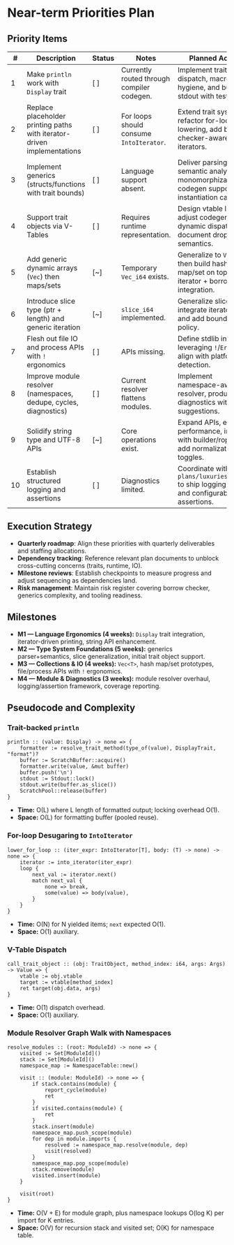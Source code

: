 # Near-term Priorities Plan

## Priority Items
| # | Description | Status | Notes | Planned Actions |
| --- | --- | --- | --- | --- |
| 1 | Make `println` work with `Display` trait | [ ] | Currently routed through compiler codegen. | Implement trait-based dispatch, macro hygiene, and buffered stdout with tests. |
| 2 | Replace placeholder printing paths with iterator-driven implementations | [ ] | For loops should consume `IntoIterator`. | Extend trait system, refactor for-loop lowering, add borrow-checker-aware iterators. |
| 3 | Implement generics (structs/functions with trait bounds) | [ ] | Language support absent. | Deliver parsing, semantic analysis, monomorphization, codegen support, and instantiation cache. |
| 4 | Support trait objects via V-Tables | [ ] | Requires runtime representation. | Design vtable layout, adjust codegen, add dynamic dispatch tests, document drop/clone semantics. |
| 5 | Add generic dynamic arrays (`Vec`) then maps/sets | [~] | Temporary `Vec_i64` exists. | Generalize to `Vec<T>`, then build hash map/set on top; ensure iterator + borrow integration. |
| 6 | Introduce slice type (ptr + length) and generic iteration | [~] | `slice_i64` implemented. | Generalize slices, integrate iterator traits, and add bounds-check policy. |
| 7 | Flesh out file IO and process APIs with `!` ergonomics | [ ] | APIs missing. | Define stdlib interfaces leveraging `!`/`Error`, align with platform detection. |
| 8 | Improve module resolver (namespaces, dedupe, cycles, diagnostics) | [ ] | Current resolver flattens modules. | Implement namespace-aware resolver, produce cycle diagnostics with fix suggestions. |
| 9 | Solidify string type and UTF-8 APIs | [~] | Core operations exist. | Expand APIs, ensure performance, integrate with builder/rope plans, add normalization toggles. |
| 10 | Establish structured logging and assertions | [ ] | Diagnostics limited. | Coordinate with `plans/luxuries/plan.md` to ship logging facade and configurable assertions. |

## Execution Strategy
- **Quarterly roadmap**: Align these priorities with quarterly deliverables and staffing allocations.
- **Dependency tracking**: Reference relevant plan documents to unblock cross-cutting concerns (traits, runtime, IO).
- **Milestone reviews**: Establish checkpoints to measure progress and adjust sequencing as dependencies land.
- **Risk management**: Maintain risk register covering borrow checker, generics complexity, and tooling readiness.

## Milestones
- **M1 — Language Ergonomics (4 weeks):** `Display` trait integration, iterator-driven printing, string API enhancement.
- **M2 — Type System Foundations (5 weeks):** generics parser+semantics, slice generalization, initial trait object support.
- **M3 — Collections & IO (4 weeks):** `Vec<T>`, hash map/set prototypes, file/process APIs with `!` ergonomics.
- **M4 — Module & Diagnostics (3 weeks):** module resolver overhaul, logging/assertion framework, coverage reporting.

## Pseudocode and Complexity

### Trait-backed `println`
```pn
println :: (value: Display) -> none => {
	formatter := resolve_trait_method(type_of(value), DisplayTrait, "format")?
	buffer := ScratchBuffer::acquire()
	formatter.write(value, &mut buffer)
	buffer.push('\n')
	stdout := Stdout::lock()
	stdout.write(buffer.as_slice())
	ScratchPool::release(buffer)
}
```
- **Time:** O(L) where L length of formatted output; locking overhead O(1).
- **Space:** O(L) for formatting buffer (pooled reuse).

### For-loop Desugaring to `IntoIterator`
```pn
lower_for_loop :: (iter_expr: IntoIterator[T], body: (T) -> none) -> none => {
	iterator := into_iterator(iter_expr)
	loop {
		next_val := iterator.next()
		match next_val {
			none => break,
			some(value) => body(value),
		}
	}
}
```
- **Time:** O(N) for N yielded items; `next` expected O(1).
- **Space:** O(1) auxiliary.

### V-Table Dispatch
```pn
call_trait_object :: (obj: TraitObject, method_index: i64, args: Args) -> Value => {
	vtable := obj.vtable
	target := vtable[method_index]
	ret target(obj.data, args)
}
```
- **Time:** O(1) dispatch overhead.
- **Space:** O(1) auxiliary.

### Module Resolver Graph Walk with Namespaces
```pn
resolve_modules :: (root: ModuleId) -> none => {
	visited := Set[ModuleId]()
	stack := Set[ModuleId]()
	namespace_map := NamespaceTable::new()

	visit :: (module: ModuleId) -> none => {
		if stack.contains(module) {
			report_cycle(module)
			ret
		}
		if visited.contains(module) {
			ret
		}
		stack.insert(module)
		namespace_map.push_scope(module)
		for dep in module.imports {
			resolved := namespace_map.resolve(module, dep)
			visit(resolved)
		}
		namespace_map.pop_scope(module)
		stack.remove(module)
		visited.insert(module)
	}

	visit(root)
}
```
- **Time:** O(V + E) for module graph, plus namespace lookups O(log K) per import for K entries.
- **Space:** O(V) for recursion stack and visited set; O(K) for namespace table.
